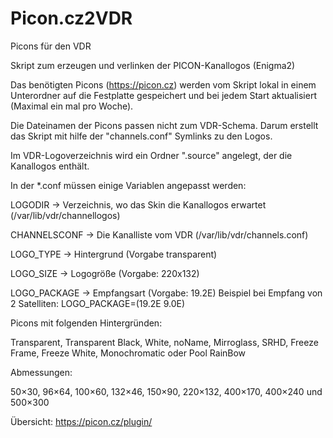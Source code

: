 # Picon.cz2VDR

Picons für den VDR

Skript zum erzeugen und verlinken der PICON-Kanallogos (Enigma2)

Das benötigten Picons (https://picon.cz) werden vom Skript lokal in einem Unterordner auf die Festplatte gespeichert und bei jedem Start aktualisiert (Maximal ein mal pro Woche).

Die Dateinamen der Picons passen nicht zum VDR-Schema. Darum erstellt das Skript mit hilfe der "channels.conf" Symlinks zu den Logos.

Im VDR-Logoverzeichnis wird ein Ordner ".source" angelegt, der die Kanallogos enthält. 

In der *.conf müssen einige Variablen angepasst werden:

LOGODIR -> Verzeichnis, wo das Skin die Kanallogos erwartet (/var/lib/vdr/channellogos)

CHANNELSCONF -> Die Kanalliste vom VDR (/var/lib/vdr/channels.conf)

LOGO_TYPE -> Hintergrund (Vorgabe transparent)

LOGO_SIZE -> Logogröße (Vorgabe: 220x132)

LOGO_PACKAGE -> Empfangsart (Vorgabe: 19.2E) Beispiel bei Empfang von 2 Satelliten: LOGO_PACKAGE=(19.2E 9.0E)

Picons mit folgenden Hintergründen:

Transparent, Transparent Black, White, noName, Mirroglass, SRHD, Freeze Frame, Freeze White, Monochromatic oder Pool RainBow

Abmessungen:

50×30, 96×64, 100×60, 132×46, 150×90, 220×132, 400×170, 400×240 und 500×300

Übersicht: https://picon.cz/plugin/

